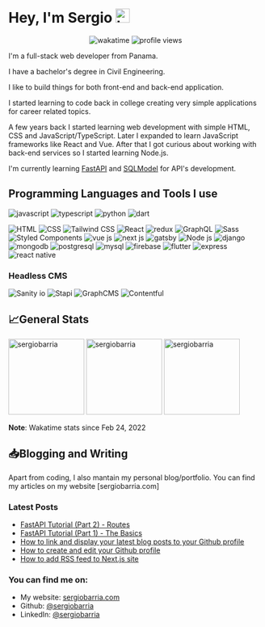 <!-- <img src="./banner.png" /> -->

# Hey, I'm Sergio <img src="https://user-images.githubusercontent.com/1303154/88677602-1635ba80-d120-11ea-84d8-d263ba5fc3c0.gif" width="28px" alt="hi">

<p align="center">
  <img alt="wakatime" src="https://wakatime.com/badge/user/3cbe3c90-aefe-4b06-9cbe-bb590e0a7e56.svg" />
  <img alt="profile views" src="https://komarev.com/ghpvc/?username=sergiobarria&color=FAC151" />
</p>

I'm a full-stack web developer from Panama.

I have a bachelor's degree in Civil Engineering.

I like to build things for both front-end and back-end application.

I started learning to code back in college creating very simple applications for career related topics.

A few years back I started learning web development with simple HTML, CSS and JavaScript/TypeScript. Later I expanded to learn JavaScript frameworks like React and Vue. After that I got curious about working with back-end services so I started learning Node.js.

I'm currently learning [FastAPI](https://fastapi.tiangolo.com/) and [SQLModel](https://sqlmodel.tiangolo.com/) for API's development.

## Programming Languages and Tools I use

<p>
  <img alt="javascript" src="https://img.shields.io/badge/-Javascript-F0DB4F?style=for-the-badge&labelColor=black&logo=javascript&logoColor=F0DB4F" />
  <img alt="typescript" src="https://img.shields.io/badge/-Typescript-007acc?style=for-the-badge&labelColor=black&logo=typescript&logoColor=007acc" />
  <img alt="python" src="https://img.shields.io/badge/-python-3674A7?style=for-the-badge&labelColor=black&logo=python&logoColor=3674A7" />
  <img alt="dart" src="https://img.shields.io/badge/-Dart-0175C2?style=for-the-badge&labelColor=black&logo=dart&logoColor=3674A7" />
</p>

<p>
  <img alt="HTML" src="https://img.shields.io/badge/-html-E54C22?style=flat-square&logo=html5&logoColor=white" />
  <img alt="CSS" src="https://img.shields.io/badge/-css-1672B7?style=flat-square&logo=css3&logoColor=white" />
  <img alt="Tailwind CSS" src="https://img.shields.io/badge/-tailwind-18BAB9?style=flat-square&logo=tailwindcss&logoColor=white" />
  <img alt="React" src="https://img.shields.io/badge/-React-45b8d8?style=flat-square&logo=react&logoColor=white" />
  <img alt="redux" src="https://img.shields.io/badge/-Redux-764ABC?style=flat-square&logo=redux&logoColor=white" />
  <img alt="GraphQL" src="https://img.shields.io/badge/-GraphQL-E10098?style=flat-square&logo=graphql&logoColor=white" />
  <img alt="Sass" src="https://img.shields.io/badge/-Sass-CC6699?style=flat-square&logo=sass&logoColor=white" />
  <img alt="Styled Components" src="https://img.shields.io/badge/-Styled_Components-db7092?style=flat-square&logo=styled-components&logoColor=white" />
  <img alt="vue js" src="https://img.shields.io/badge/-Vue-41B983?style=flat-square&logo=Vue.js&logoColor=white" />
  <img alt="next js" src="https://img.shields.io/badge/-Next-000000?style=flat-square&logo=next.js&logoColor=white" />
  <img alt="gatsby" src="https://img.shields.io/badge/-Gatsby-533885?style=flat-square&logo=gatsby&logoColor=white" />
  <img alt="Node js" src="https://img.shields.io/badge/-Nodejs-3C873A?style=flat-square&logo=node.js&logoColor=white" />
  <img alt="django" src="https://img.shields.io/badge/-Django-50BE95?style=flat-square&logo=django&logoColor=white" />
  <img alt="mongodb" src="https://img.shields.io/badge/-MongoDB-14AA52?style=flat-square&logo=mongodb&logoColor=white" />
  <img alt="postgresql" src="https://img.shields.io/badge/-PostgreSQL-316192?style=flat-square&logo=postgresql&logoColor=white" />
  <img alt="mysql" src="https://img.shields.io/badge/-MySQL-00000F?style=flat-square&logo=mysql&logoColor=white" />
  <img alt="firebase" src="https://img.shields.io/badge/-firebase-FFCB2D?style=flat-square&logo=firebase&logoColor=white" />
  <img alt="flutter" src="https://img.shields.io/badge/-Flutter-02569B?style=flat-square&logo=flutter&logoColor=white" />
  <img alt="express" src="https://img.shields.io/badge/-Express.js-404D59?style=flat-square&logo=express&logoColor=white" />
  <img alt="react native" src="https://img.shields.io/badge/-React_Native-20232A?style=flat-square&logo=react&logoColor=white" />
</p>

### Headless CMS

<p>
  <img alt="Sanity io" src="https://img.shields.io/badge/-sanity-E9544F?style=for-the-badge&logoColor=white" />
  <img alt="Stapi" src="https://img.shields.io/badge/-strapi-8B71FD?style=for-the-badge&logoColor=white" />
  <img alt="GraphCMS" src="https://img.shields.io/badge/-graphcms-1953BB?style=for-the-badge&logoColor=white" />
  <img alt="Contentful" src="https://img.shields.io/badge/-contentful-F3DF21?style=for-the-badge&logoColor=white" />
</p>

## :chart_with_upwards_trend:General Stats

<div>
  <img height="150" src="https://github-readme-stats.vercel.app/api?username=sergiobarria&theme=gotham&show_icons=true" alt="sergiobarria" />

  <img height="150" src="https://github-readme-stats.vercel.app/api/top-langs/?username=sergiobarria&layout=compact&theme=gotham&langs_count=6" alt="sergiobarria" alt="sergiobarria" />

  <img height="150" src="https://github-readme-stats.vercel.app/api/wakatime?username=sergiobarria&layout=compact&theme=gotham&langs_count=6&v=2" alt="sergiobarria" />
</div>

**Note**: Wakatime stats since Feb 24, 2022

## :inbox_tray:Blogging and Writing

Apart from coding, I also mantain my personal blog/portfolio. You can find my articles on my website [sergiobarria.com]

### Latest Posts

<!-- BLOG-POST-LIST:START -->
- [FastAPI Tutorial &lpar;Part 2&rpar; - Routes](https://www.sergiobarria.com/blog/fastapi-tutorial-part-2-routes)
- [FastAPI Tutorial &lpar;Part 1&rpar; - The Basics](https://www.sergiobarria.com/blog/fastapi-tutorial-part-1-the-basics)
- [How to link and display your latest blog posts to your Github profile](https://www.sergiobarria.com/blog/how-to-link-and-display-your-latest-blog-posts-to-your-github-profile)
- [How to create and edit your Github profile](https://www.sergiobarria.com/blog/how-to-create-and-edit-your-github-profile)
- [How to add RSS feed to Next.js site](https://www.sergiobarria.com/blog/how-to-add-rss-feed-to-nextjs-site)
<!-- BLOG-POST-LIST:END -->

### You can find me on:

- My website: [sergiobarria.com](https://www.sergiobarria.com/)
- Github: [@sergiobarria](https://github.com/sergiobarria)
- LinkedIn: [@sergiobarria](https://www.linkedin.com/feed/?trk=guest_homepage-basic_nav-header-signin)
